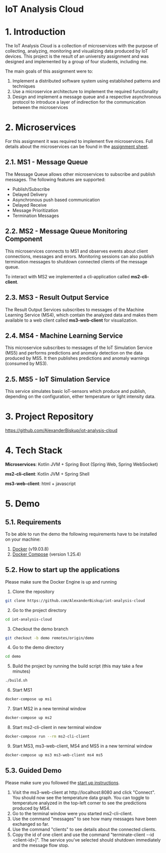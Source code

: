 # IoT Analysis Cloud

# 1. Introduction

The IoT Analysis Cloud is a collection of microservices with the purpose of collecting, analyzing, monitoring and visualizing data produced by IoT devices. This project is the result of an university assignment and was designed and implemented by a group of four students, including me. 

The main goals of this assignment were to: 

1. Implement a distributed software system using established patterns and techniques
2. Use a microservice architecture to implement the required functionality
3. Design and implement a message queue and a respective asynchronous protocol to introduce a layer of indirection for the communication between the microservices

# 2. Microservices

For this assignment it was required to implement five microservices. Full details about the microservices can be found in the [assignment sheet](https://github.com/AlexanderBiskup/iot-analysis-cloud/blob/master/assignment_sheet.pdf).

## 2.1. MS1 - Message Queue

The Message Queue allows other microservices to subscribe and publish messages. The following features are supported:

- Publish/Subscribe
- Delayed Delivery
- Asynchronous push based communication
- Delayed Receive
- Message Prioritization
- Termination Messages

## 2.2. MS2 - Message Queue Monitoring Component

This microservices connects to MS1 and observes events about client connections, messages and errors. Monitoring sessions can also publish termination messages to shutdown connected clients of the message queue.

To interact with MS2 we implemented a cli-application called **ms2-cli-client**. 

## 2.3. MS3 - Result Output Service

The Result Output Services subscribes to messages of the Machine Learning Service (MS4), which contain the analyzed data and makes them available to a web client called **ms3-web-client** for visualization. 

## 2.4. MS4 - Machine Learning Service

This microservice subscribes to messages of the IoT Simulation Service (MS5) and performs predictions and anomaly detection on the data produced by MS5. It then publishes predictions and anomaly warnings (consumed by MS3). 

## 2.5. MS5 - IoT Simulation Service

This service simulates basic IoT-sensors which produce and publish, depending on the configuration, either temperature or light intensity data. 

# 3. Project Repository

https://github.com/AlexanderBiskup/iot-analysis-cloud

# 4. Tech Stack

**Microservices**: Kotlin JVM + Spring Boot (Spring Web, Spring WebSocket)

**ms2-cli-client**: Kotlin JVM + Spring Shell

**ms3-web-client**: html + javascript

# 5. Demo

## 5.1. Requirements

To be able to run the demo the following requirements have to be installed on your machine:

1. [Docker](https://docs.docker.com/desktop/) (v19.03.8)
2. [Docker Compose](https://docs.docker.com/compose/install/) (version 1.25.4)

## 5.2. How to start up the applications

Please make sure the Docker Engine is up and running

1. Clone the repository 
```bash
git clone https://github.com/AlexanderBiskup/iot-analysis-cloud
```

2. Go to the project directory
```bash
cd iot-analysis-cloud
```

3. Checkout the demo branch
```bash
git checkout -b demo remotes/origin/demo
```

4. Go to the demo directory
```bash
cd demo
```

5. Build the project by running the build script (this may take a few minutes)
```bash
./build.sh
```

6. Start MS1
```bash
docker-compose up ms1
```

7. Start MS2 in a new terminal window
```bash
docker-compose up ms2
```

8. Start ms2-cli-client in new terminal window
```bash
docker-compose run --rm ms2-cli-client
```

9. Start MS3, ms3-web-client, MS4 and MS5 in a new terminal window
```bash
docker-compose up ms3 ms3-web-client ms4 ms5
```

## 5.3. Guided Demo

Please make sure you followed the [start up instructions](#52-how-to-start-up-the-applications).

1. Visit the ms3-web-client at http://localhost:8080 and click "Connect". You should now see the temperature data graph. You can toggle to temperature analyzed in the top-left corner to see the predictions produced by MS4.
2.  Go to the terminal window were you started ms2-cli-client. 
3. Use the command "messages" to see how many messages have been exchanged so far.
4. Use the command "clients" to see details about the connected clients.
5. Copy the id of one client and use the command "terminate-client --id \<client-id\>]". The service you've selected should shutdown immediately and the message flow stop.